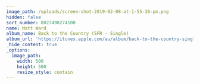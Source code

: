 ```yaml
---
image_path: /uploads/screen-shot-2019-02-08-at-1-55-36-pm.png
hidden: false
sort_number: 8027498274100
name: Matt Ward
album_name: Back to the Country (SFR - Single)
album_url: 'https://itunes.apple.com/au/album/back-to-the-country-single/1445520073'
_hide_content: true
_options:
  image_path:
    width: 500
    height: 500
    resize_style: contain
---
```


